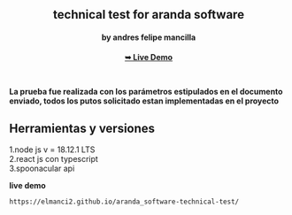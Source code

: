<div align="center">

  <br />
  <br />

  <h2 align="center" color="red" > technical test for aranda software  </h2>
<h4> by  andres felipe mancilla  </h4>

<a href="https://elmanci2.github.io/aranda_software-technical-test/"><strong>➥ Live Demo</strong></a>

</div>

<br />

<strong>  La prueba fue realizada con los parámetros estipulados en el documento enviado, todos los putos solicitado estan implementadas en el proyecto </strong>

<div> 
    <h2>  Herramientas y versiones   </h2>

1.node js  v =  18.12.1 LTS 
<br />
2.react js con typescript 
<br />
3.spoonacular api


</div>

<strong> live demo </strong>

```bash
https://elmanci2.github.io/aranda_software-technical-test/
```
